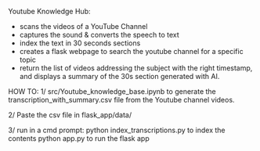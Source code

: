 Youtube Knowledge Hub:

- scans the videos of a YouTube Channel
- captures the sound & converts the speech to text
- index the text in 30 seconds sections 
- creates a flask webpage to search the youtube channel for a specific topic 
- return the list of videos addressing the subject with the right timestamp, and displays a summary of the 30s section generated with AI. 

HOW TO: 
1/ src/Youtube_knowledge_base.ipynb to generate the transcription_with_summary.csv file from the Youtube channel videos.

2/ Paste the csv file in flask_app/data/

3/ run in a cmd prompt:
    python index_transcriptions.py to index the contents
    python app.py to run the flask app
